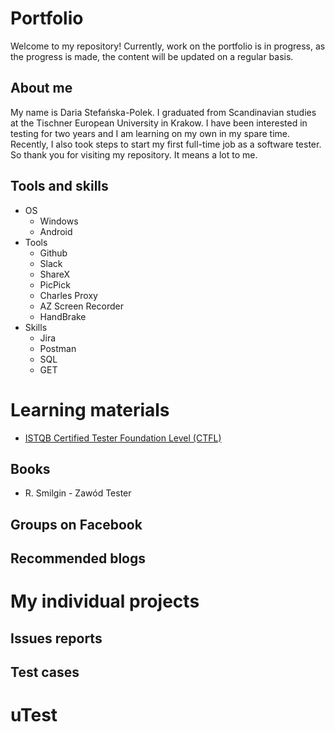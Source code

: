 # Portfolio
Welcome to my repository!
Currently, work on the portfolio is in progress, as the progress is made, the content will be updated on a regular basis.
## About me
My name is Daria Stefańska-Polek. I graduated from Scandinavian studies at the Tischner European University in Krakow. I have been interested in testing for two years and I am learning on my own in my spare time. Recently, I also took steps to start my first full-time job as a software tester. So thank you for visiting my repository. It means a lot to me.
## Tools and skills
* OS
  * Windows
  * Android
* Tools
  * Github
  * Slack
  * ShareX
  * PicPick
  * Charles Proxy
  * AZ Screen Recorder
  * HandBrake
* Skills
  * Jira
  * Postman
  * SQL
  * GET
# Learning materials
* [ISTQB Certified Tester Foundation Level (CTFL)](https://www.istqb.org/certifications/certified-tester-foundation-level)
## Books
* R. Smilgin - Zawód Tester
## Groups on Facebook
## Recommended blogs
# My individual projects
## Issues reports
## Test cases
# uTest
